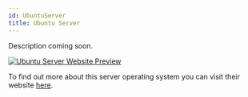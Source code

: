 ```yaml
---
id: UbuntuServer
title: Ubuntu Server
---
```


Description coming soon.

[<img alt="Ubuntu Server Website Preview" src="/img/UnderConstruction.jpg" />](https://ubuntu.com/download/server)

To find out more about this server operating system you can visit their website [here](https://ubuntu.com/download/server).
